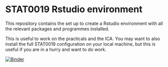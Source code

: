 # STAT0019 Rstudio environment

This repository contains the set up to create a Rstudio environment with all the relevant packages and programmes installed.

This is useful to work on the practicals and the ICA. You may want to also install the full STAT0019 configuration on your local machine, but this is useful if you are in a hurry and want to do work.

[![Binder](https://mybinder.org/badge_logo.svg)](https://mybinder.org/v2/gh/StatisticsHealthEconomics/stat0019_binder/main?urlpath=rstudio"(target|_blank)")

